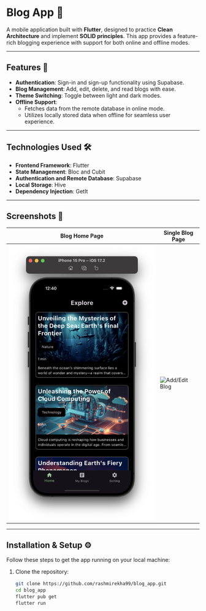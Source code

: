 # Blog App 📱

A mobile application built with **Flutter**, designed to practice **Clean Architecture** and implement **SOLID principles**. This app provides a feature-rich blogging experience with support for both online and offline modes.

---

## Features 🚀

- **Authentication**: Sign-in and sign-up functionality using Supabase.
- **Blog Management**: Add, edit, delete, and read blogs with ease.
- **Theme Switching**: Toggle between light and dark modes.
- **Offline Support**:
  - Fetches data from the remote database in online mode.
  - Utilizes locally stored data when offline for seamless user experience.

---

## Technologies Used 🛠️

- **Frontend Framework**: Flutter
- **State Management**: Bloc and Cubit
- **Authentication and Remote Database**: Supabase
- **Local Storage**: Hive
- **Dependency Injection**: GetIt

---

## Screenshots 📸

| Blog Home Page                | Single Blog Page                 |
|----------------------------------|------------------------------------|
| ![Blog Listing](assets/app_screenshots/all_blogs.png) | ![Add/Edit Blog](assets/app_screenshots/single_blogs.png) |

---

## Installation & Setup ⚙️

Follow these steps to get the app running on your local machine:

1. Clone the repository:
   ```bash
   git clone https://github.com/rashmirekha99/blog_app.git
   cd blog_app
   flutter pub get
   flutter run
